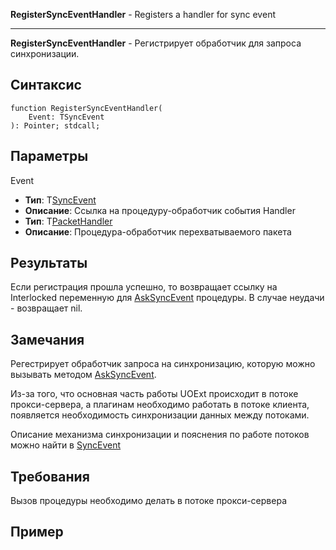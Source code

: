 **RegisterSyncEventHandler** - Registers a handler for sync event


---


**RegisterSyncEventHandler** - Регистрирует обработчик для запроса синхронизации.

## Синтаксис ##
```
function RegisterSyncEventHandler(
	Event: TSyncEvent
): Pointer; stdcall;
```
## Параметры ##
Event
  * **Тип**: T[SyncEvent](SyncEvent.md)
  * **Описание**: Ссылка на процедуру-обработчик события
Handler
  * **Тип**: T[PacketHandler](PacketHandler.md)
  * **Описание**: Процедура-обработчик перехватываемого пакета
## Результаты ##
Если регистрация прошла успешно, то возвращает ссылку на Interlocked переменную для [AskSyncEvent](AskSyncEvent.md) процедуры. В случае неудачи - возвращает nil.
## Замечания ##
Регестрирует обработчик запроса на синхронизацию, которую можно вызывать методом [AskSyncEvent](AskSyncEvent.md).

Из-за того, что основная часть работы UOExt происходит в потоке прокси-сервера, а плагинам необходимо работать в потоке клиента, появляется необходимость синхронизации данных между потоками.

Описание механизма синхронизации и пояснения по работе потоков можно найти в [SyncEvent](SyncEvent.md)
## Требования ##
Вызов процедуры необходимо делать в потоке прокси-сервера
## Пример ##